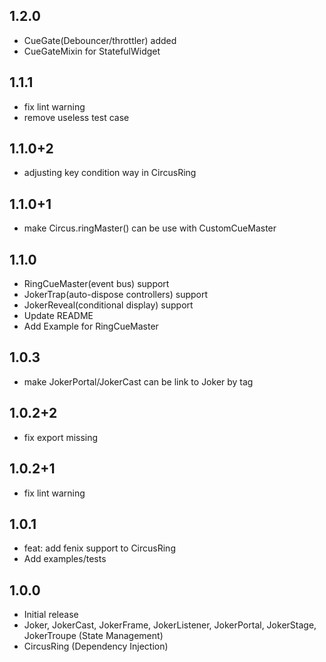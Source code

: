 ## 1.2.0
* CueGate(Debouncer/throttler) added
* CueGateMixin for StatefulWidget

## 1.1.1
* fix lint warning
* remove useless test case

## 1.1.0+2
* adjusting key condition way in CircusRing

## 1.1.0+1

* make Circus.ringMaster() can be use with CustomCueMaster

## 1.1.0

* RingCueMaster(event bus) support
* JokerTrap(auto-dispose controllers) support
* JokerReveal(conditional display) support
* Update README
* Add Example for RingCueMaster

## 1.0.3

* make JokerPortal/JokerCast can be link to Joker by tag

## 1.0.2+2

* fix export missing

## 1.0.2+1

* fix lint warning

## 1.0.1

* feat: add fenix support to CircusRing
* Add examples/tests

## 1.0.0

* Initial release
* Joker, JokerCast, JokerFrame, JokerListener, JokerPortal, JokerStage, JokerTroupe (State
  Management)
* CircusRing (Dependency Injection)